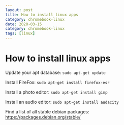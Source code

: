 ```yaml
---
layout: post
title: How to install linux apps
category: chromebook-linux
date: 2020-03-15
category: chromebook-linux
tags: [linux]
---
```


# How to install linux apps

Update your apt database:
`sudo apt-get update`

Install FireFox:
`sudo apt-get install firefox-esr`

Install a photo editor:
`sudo apt-get install gimp`

Install an audio editor:
`sudo apt-get install audacity`

Find a list of all stable debian packages:
https://packages.debian.org/stable/

